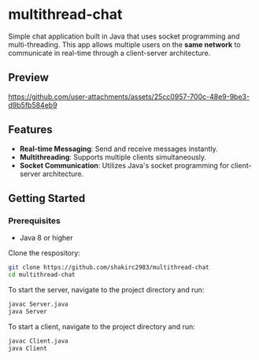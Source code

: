 # multithread-chat

Simple chat application built in Java that uses socket programming and multi-threading. This app allows multiple users on the **same network** to communicate in real-time through a client-server architecture.

## Preview

https://github.com/user-attachments/assets/25cc0957-700c-48e9-9be3-d9b5fb584eb9

## Features

- **Real-time Messaging**: Send and receive messages instantly.
- **Multithreading**: Supports multiple clients simultaneously.
- **Socket Communication**: Utilizes Java's socket programming for client-server architecture.

## Getting Started

### Prerequisites

- Java 8 or higher

Clone the respository:
```bash
git clone https://github.com/shakirc2983/multithread-chat
cd multithread-chat
```

To start the server, navigate to the project directory and run:
```bash
javac Server.java
java Server
```

To start a client, navigate to the project directory and run:
```bash
javac Client.java
java Client
```
